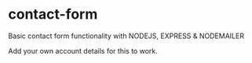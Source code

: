 # contact-form

Basic contact form functionality with NODEJS, EXPRESS & NODEMAILER

Add your own account details for this to work.